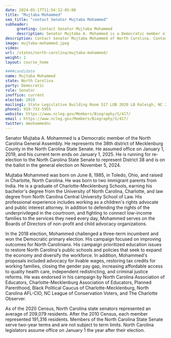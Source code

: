 ```yaml
---
date: 2024-05-17T11:54:12-05:00
title: "Mujtaba Mohammed"
seo_title: "contact Senator Mujtaba Mohammed"
subheader:
     greeting: Contact Senator Mujtaba Mohammed
     description: Senator Mujtaba A. Mohammed is a Democratic member of the North Carolina General Assembly. He represents the 38th district of Mecklenburg County in the North Carolina State Senate. He assumed office on January 1, 2019, and his current term ends on January 1, 2025.
description: Contact Senator Mujtaba Mohammed of North Carolina. Contact information for Mujtaba Mohammed includes email address, phone number, and mailing address.
image: mujtaba-mohammed.jpeg
video:
url: /states/north-carolina/mujtaba-mohammed/
weight: 1
layout: course_home

####candidate
name: Mujtaba Mohammed
state: North Carolina
party: Democratic
role: Senator
inoffice: current
elected: 2019
mailing1: State Legislative Building Room 517 LOB 2020 LB Raleigh, NC 27603-2808
phone1: 919-733-5955
website: https://www.ncleg.gov/Members/Biography/S/417/
email : https://www.ncleg.gov/Members/Biography/S/417/
twitter: mmohammednc
---
```

Senator Mujtaba A. Mohammed is a Democratic member of the North Carolina General Assembly. He represents the 38th district of Mecklenburg County in the North Carolina State Senate. He assumed office on January 1, 2019, and his current term ends on January 1, 2025. He is running for re-election to the North Carolina State Senate to represent District 38 and is on the ballot in the general election on November 5, 2024.

Mujtaba Mohammed was born on June 8, 1985, in Toledo, Ohio, and raised in Charlotte, North Carolina. He was born to two immigrant parents from India. He is a graduate of Charlotte-Mecklenburg Schools, earning his bachelor's degree from the University of North Carolina, Charlotte, and law degree from North Carolina Central University School of Law. His professional experience includes working as a children's rights advocate and public interest attorney. In addition to defending the rights of the underprivileged in the courtroom, and fighting to connect low-income families to the services they need every day, Mohammed serves on the Boards of Directors of non-profit and child advocacy organizations.

In the 2018 election, Mohammed challenged a three-term incumbent and won the Democratic primary election. His campaign focused on improving outcomes for North Carolinians. His campaign prioritized education issues to restore North Carolina's public schools and policies that seek to expand the economy and diversify the workforce. In addition, Mohammed's proposals included advocacy for livable wages, restoring tax credits for working families, closing the gender pay gap, increasing affordable access to quality health care, independent redistricting, and criminal justice reforms. He was endorsed in his campaign by North Carolina Association of Educators, Charlotte-Mecklenburg Association of Educators, Planned Parenthood, Black Political Caucus of Charlotte-Mecklenburg, North Carolina AFL-CIO, NC League of Conservation Voters, and The Charlotte Observer.

As of the 2020 Census, North Carolina state senators represented an average of 209,079 residents. After the 2010 Census, each member represented 191,316 residents. Members of the North Carolina State Senate serve two-year terms and are not subject to term limits. North Carolina legislators assume office on January 1 the year after their election.
